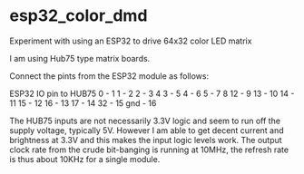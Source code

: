 # esp32_color_dmd
Experiment with using an ESP32 to drive 64x32 color LED matrix

I am using Hub75 type matrix boards.

Connect the pints from the ESP32 module as follows:

ESP32 IO pin to HUB75
0 - 1
1 - 2
2 - 3
    4
3 - 5
4 - 6
5 - 7
    8
12 - 9
13 - 10
14 - 11
15 - 12
16 - 13
17 - 14
32 - 15
gnd - 16

The HUB75 inputs are not necessarily 3.3V logic and seem to run off the supply voltage, typically 5V.
However I am able to get decent current and brightness at 3.3V and this makes the input logic levels work.
The output clock rate from the crude bit-banging is running at 10MHz, the refresh rate is thus about 10KHz for a single module.

